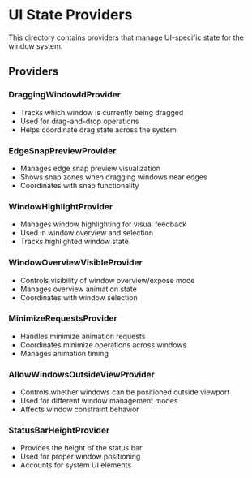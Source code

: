# UI State Providers

This directory contains providers that manage UI-specific state for the window system.

## Providers

### DraggingWindowIdProvider
- Tracks which window is currently being dragged
- Used for drag-and-drop operations
- Helps coordinate drag state across the system

### EdgeSnapPreviewProvider
- Manages edge snap preview visualization
- Shows snap zones when dragging windows near edges
- Coordinates with snap functionality

### WindowHighlightProvider
- Manages window highlighting for visual feedback
- Used in window overview and selection
- Tracks highlighted window state

### WindowOverviewVisibleProvider
- Controls visibility of window overview/expose mode
- Manages overview animation state
- Coordinates with window selection

### MinimizeRequestsProvider
- Handles minimize animation requests
- Coordinates minimize operations across windows
- Manages animation timing

### AllowWindowsOutsideViewProvider
- Controls whether windows can be positioned outside viewport
- Used for different window management modes
- Affects window constraint behavior

### StatusBarHeightProvider
- Provides the height of the status bar
- Used for proper window positioning
- Accounts for system UI elements